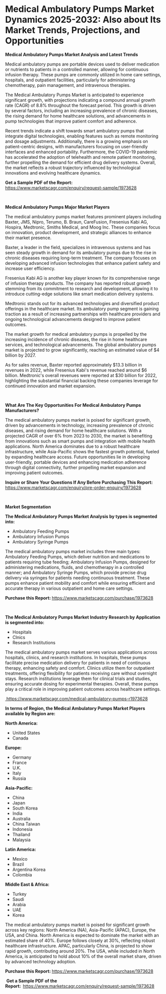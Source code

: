 <p><h1>Medical Ambulatory Pumps Market Dynamics 2025-2032: Also about Its Market Trends, Projections, and Opportunities</h1></p><p><strong>Medical Ambulatory Pumps Market Analysis and Latest Trends</strong></p>
<p><p>Medical ambulatory pumps are portable devices used to deliver medication or nutrients to patients in a controlled manner, allowing for continuous infusion therapy. These pumps are commonly utilized in home care settings, hospitals, and outpatient facilities, particularly for administering chemotherapy, pain management, and intravenous therapies.</p><p>The Medical Ambulatory Pumps Market is anticipated to experience significant growth, with projections indicating a compound annual growth rate (CAGR) of 8.8% throughout the forecast period. This growth is driven by several factors, including an increasing prevalence of chronic diseases, the rising demand for home healthcare solutions, and advancements in pump technologies that improve patient comfort and adherence. </p><p>Recent trends indicate a shift towards smart ambulatory pumps that integrate digital technologies, enabling features such as remote monitoring and dosage adjustments. Additionally, there is a growing emphasis on patient-centric designs, with manufacturers focusing on user-friendly interfaces and enhanced portability. Furthermore, the COVID-19 pandemic has accelerated the adoption of telehealth and remote patient monitoring, further propelling the demand for efficient drug delivery systems. Overall, the market reflects a robust trajectory influenced by technological innovations and evolving healthcare dynamics.</p></p>
<p><strong>Get a Sample PDF of the Report:&nbsp;</strong> <a href="https://www.marketscagr.com/enquiry/request-sample/1973628?utm_campaign=2518&utm_medium=2&utm_source=Github&utm_content=ia&utm_term=16042025&utm_id=medical-ambulatory-pumps">https://www.marketscagr.com/enquiry/request-sample/1973628</a></p>
<p>&nbsp;</p>
<p><strong>Medical Ambulatory Pumps Major Market Players</strong></p>
<p><p>The medical ambulatory pumps market features prominent players including Baxter, JMS, Nipro, Terumo, B. Braun, CareFusion, Fresenius Kabi AG, Hospira, Medtronic, Smiths Medical, and Moog Inc. These companies focus on innovation, product development, and strategic alliances to enhance their market presence.</p><p>Baxter, a leader in the field, specializes in intravenous systems and has seen steady growth in demand for its ambulatory pumps due to the rise in chronic diseases requiring long-term treatment. The company focuses on developing advanced infusion technologies that enhance patient safety and increase user efficiency.</p><p>Fresenius Kabi AG is another key player known for its comprehensive range of infusion therapy products. The company has reported robust growth stemming from its commitment to research and development, allowing it to introduce cutting-edge solutions like smart medication delivery systems.</p><p>Medtronic stands out for its advanced technologies and diversified product offerings in the healthcare market. Its ambulatory pump segment is gaining traction as a result of increasing partnerships with healthcare providers and ongoing technological advancements designed to improve patient outcomes.</p><p>The market growth for medical ambulatory pumps is propelled by the increasing incidence of chronic diseases, the rise in home healthcare services, and technological advancements. The global ambulatory pumps market is projected to grow significantly, reaching an estimated value of $4 billion by 2027.</p><p>As for sales revenue, Baxter reported approximately $13.3 billion in revenues in 2022, while Fresenius Kabi's revenue reached around $6 billion. Medtronic's overall revenues were reported at $30 billion for 2022, highlighting the substantial financial backing these companies leverage for continued innovation and market expansion.</p></p>
<p>&nbsp;</p>
<p><strong>What Are The Key Opportunities For Medical Ambulatory Pumps Manufacturers?</strong></p>
<p><p>The medical ambulatory pumps market is poised for significant growth, driven by advancements in technology, increasing prevalence of chronic diseases, and rising demand for home healthcare solutions. With a projected CAGR of over 6% from 2023 to 2030, the market is benefiting from innovations such as smart pumps and integration with mobile health applications. North America dominates due to a robust healthcare infrastructure, while Asia-Pacific shows the fastest growth potential, fueled by expanding healthcare access. Future opportunities lie in developing user-friendly, portable devices and enhancing medication adherence through digital connectivity, further propelling market expansion and improving patient outcomes.</p></p>
<p><strong>Inquire or Share Your Questions If Any Before Purchasing This Report:</strong> <a href="https://www.marketscagr.com/enquiry/pre-order-enquiry/1973628?utm_campaign=2518&utm_medium=2&utm_source=Github&utm_content=ia&utm_term=16042025&utm_id=medical-ambulatory-pumps">https://www.marketscagr.com/enquiry/pre-order-enquiry/1973628</a></p>
<p>&nbsp;</p>
<p><strong>Market Segmentation</strong></p>
<p><strong>The Medical Ambulatory Pumps Market Analysis by types is segmented into:</strong></p>
<p><ul><li>Ambulatory Feeding Pumps</li><li>Ambulatory Infusion Pumps</li><li>Ambulatory Syringe Pumps</li></ul></p>
<p><p>The medical ambulatory pumps market includes three main types: Ambulatory Feeding Pumps, which deliver nutrition and medications to patients requiring tube feeding; Ambulatory Infusion Pumps, designed for administering medications, fluids, and chemotherapy in a controlled manner; and Ambulatory Syringe Pumps, which provide precise drug delivery via syringes for patients needing continuous treatment. These pumps enhance patient mobility and comfort while ensuring efficient and accurate therapy in various outpatient and home care settings.</p></p>
<p><strong>Purchase this Report:&nbsp;</strong><a href="https://www.marketscagr.com/purchase/1973628?utm_campaign=2518&utm_medium=2&utm_source=Github&utm_content=ia&utm_term=16042025&utm_id=medical-ambulatory-pumps">https://www.marketscagr.com/purchase/1973628</a></p>
<p>&nbsp;</p>
<p><strong>The Medical Ambulatory Pumps Market Industry Research by Application is segmented into:</strong></p>
<p><ul><li>Hospitals</li><li>Clnics</li><li>Research Institutions</li></ul></p>
<p><p>The medical ambulatory pumps market serves various applications across hospitals, clinics, and research institutions. In hospitals, these pumps facilitate precise medication delivery for patients in need of continuous therapy, enhancing safety and comfort. Clinics utilize them for outpatient treatments, offering flexibility for patients receiving care without overnight stays. Research institutions leverage them for clinical trials and studies, ensuring accurate dosing for experimental therapies. Overall, these pumps play a critical role in improving patient outcomes across healthcare settings.</p></p>
<p><a href="https://www.marketscagr.com/medical-ambulatory-pumps-r1973628?utm_campaign=2518&utm_medium=2&utm_source=Github&utm_content=ia&utm_term=16042025&utm_id=medical-ambulatory-pumps">&nbsp;https://www.marketscagr.com/medical-ambulatory-pumps-r1973628</a></p>
<p><strong>In terms of Region, the Medical Ambulatory Pumps Market Players available by Region are:</strong></p>
<p>
    <p> <strong> North America: </strong>
        <ul>
            <li>United States</li>
            <li>Canada</li>
        </ul>
        </p> 
    <p> <strong> Europe: </strong>
        <ul>
            <li>Germany</li>
            <li>France</li>
            <li>U.K.</li>
            <li>Italy</li>
            <li>Russia</li>
        </ul>
        </p> 
    <p> <strong> Asia-Pacific: </strong>
        <ul>
            <li>China</li>
            <li>Japan</li>
            <li>South Korea</li>
            <li>India</li>
            <li>Australia</li>
            <li>China Taiwan</li>
            <li>Indonesia</li>
            <li>Thailand</li>
            <li>Malaysia</li>
        </ul>
        </p> 
    <p> <strong> Latin America: </strong>
        <ul>
            <li>Mexico</li>
            <li>Brazil</li>
            <li>Argentina Korea</li>
            <li>Colombia</li>
        </ul>
        </p> 
    <p> <strong> Middle East & Africa: </strong>
        <ul>
            <li>Turkey</li>
            <li>Saudi</li>
            <li>Arabia</li>
            <li>UAE</li>
            <li>Korea</li>
        </ul>
    </p>
    </p>
<p><p>The medical ambulatory pumps market is poised for significant growth across key regions: North America (NA), Asia-Pacific (APAC), Europe, the USA, and China. North America is expected to dominate the market with an estimated share of 40%. Europe follows closely at 30%, reflecting robust healthcare infrastructure. APAC, particularly China, is projected to show rapid growth, contributing around 20%. The USA, while included in North America, is anticipated to hold about 10% of the overall market share, driven by advanced technology adoption.</p></p>
<p><strong>Purchase this Report: </strong><a href="https://www.marketscagr.com/purchase/1973628?utm_campaign=2518&utm_medium=2&utm_source=Github&utm_content=ia&utm_term=16042025&utm_id=medical-ambulatory-pumps">https://www.marketscagr.com/purchase/1973628</a></p>
<p>&nbsp;<strong>Get a Sample PDF of the Report:&nbsp;&nbsp;</strong><a href="https://www.marketscagr.com/enquiry/request-sample/1973628?utm_campaign=2518&utm_medium=2&utm_source=Github&utm_content=ia&utm_term=16042025&utm_id=medical-ambulatory-pumps">https://www.marketscagr.com/enquiry/request-sample/1973628</a></p>
<p><strong></strong></p>
<p><p></p><p></p><p></p></p>